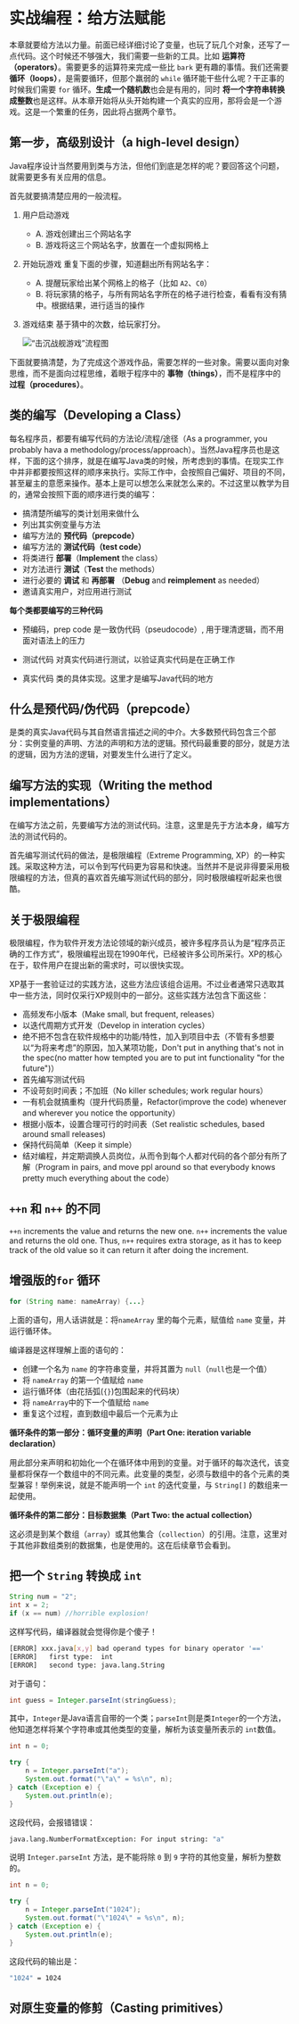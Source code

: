# 实战编程：给方法赋能

本章就要给方法以力量。前面已经详细讨论了变量，也玩了玩几个对象，还写了一点代码。这个时候还不够强大，我们需要一些新的工具。比如 **运算符（operators）**。需要更多的运算符来完成一些比 `bark` 更有趣的事情。我们还需要 **循环（loops）**，是需要循环，但那个羸弱的 `while` 循环能干些什么呢？干正事的时候我们需要 `for` 循环。**生成一个随机数**也会是有用的，同时 **将一个字符串转换成整数**也是这样。从本章开始将从头开始构建一个真实的应用，那将会是一个游戏。这是一个繁重的任务，因此将占据两个章节。

## 第一步，高级别设计（a high-level design）

Java程序设计当然要用到类与方法，但他们到底是怎样的呢？要回答这个问题，就需要更多有关应用的信息。

首先就要搞清楚应用的一般流程。

1. 用户启动游戏
    - A. 游戏创建出三个网站名字
    - B. 游戏将这三个网站名字，放置在一个虚拟网格上

2. 开始玩游戏
    重复下面的步骤，知道翻出所有网站名字：
    - A. 提醒玩家给出某个网格上的格子（比如 `A2`、`C0`）
    - B. 将玩家猜的格子，与所有网站名字所在的格子进行检查，看看有没有猜中。根据结果，进行适当的操作

3. 游戏结束
    基于猜中的次数，给玩家打分。

    ![“击沉战舰游戏”流程图](images/Ch05.png)

下面就要搞清楚，为了完成这个游戏作品，需要怎样的一些对象。需要以面向对象思维，而不是面向过程思维，着眼于程序中的 **事物（things）**，而不是程序中的 **过程（procedures）**。

## 类的编写（Developing a Class）

每名程序员，都要有编写代码的方法论/流程/途径（As a programmer, you probably hava a methodology/process/approach）。当然Java程序员也是这样，下面的这个排序，就是在编写Java类的时候，所考虑到的事情。在现实工作中并非都要按照这样的顺序来执行。实际工作中，会按照自己偏好、项目的不同，甚至雇主的意愿来操作。基本上是可以想怎么来就怎么来的。不过这里以教学为目的，通常会按照下面的顺序进行类的编写：

- 搞清楚所编写的类计划用来做什么
- 列出其实例变量与方法
- 编写方法的 **预代码（prepcode）**
- 编写方法的 **测试代码（test code）**
- 将类进行 **部署**（**Implement** the class）
- 对方法进行 **测试**（**Test** the methods）
- 进行必要的 **调试** 和 **再部署** （**Debug** and **reimplement** as needed）
- 邀请真实用户，对应用进行测试

__每个类都要编写的三种代码__


- 预编码，prep code
    是一致伪代码（pseudocode）, 用于理清逻辑，而不用面对语法上的压力

- 测试代码
    对真实代码进行测试，以验证真实代码是在正确工作

- 真实代码
    类的具体实现。这里才是编写Java代码的地方

## 什么是预代码/伪代码（prepcode）

是类的真实Java代码与其自然语言描述之间的中介。大多数预代码包含三个部分：实例变量的声明、方法的声明和方法的逻辑。预代码最重要的部分，就是方法的逻辑，因为方法的逻辑，对要发生什么进行了定义。

## 编写方法的实现（Writing the method implementations）

在编写方法之前，先要编写方法的测试代码。注意，这里是先于方法本身，编写方法的测试代码的。

首先编写测试代码的做法，是极限编程（Extreme Programming, XP）的一种实践。采取这种方法，可以令到写代码更为容易和快速。当然并不是说非得要采用极限编程的方法，但真的喜欢首先编写测试代码的部分，同时极限编程听起来也很酷。

## 关于极限编程

极限编程，作为软件开发方法论领域的新兴成员，被许多程序员认为是“程序员正确的工作方式”，极限编程出现在1990年代，已经被许多公司所采行。XP的核心在于，软件用户在提出新的需求时，可以很快实现。

XP基于一套验证过的实践方法，这些方法应该组合运用。不过业者通常只选取其中一些方法，同时仅采行XP规则中的一部分。这些实践方法包含下面这些：

- 高频发布小版本（Make small, but frequent, releases）
- 以迭代周期方式开发（Develop in interation cycles）
- 绝不把不包含在软件规格中的功能/特性，加入到项目中去（不管有多想要以“为将来考虑”的原因，加入某项功能，Don't put in anything that's not in the spec(no matter how tempted you are to put int functionality "for the future")）
- 首先编写测试代码
- 不设苛刻时间表；不加班（No killer schedules; work regular hours）
- 一有机会就搞重构（提升代码质量，Refactor(improve the code) whenever and wherever you notice the opportunity）
- 根据小版本，设置合理可行的时间表（Set realistic schedules, based around small releases)
- 保持代码简单（Keep it simple）
- 结对编程，并定期调换人员岗位，从而令到每个人都对代码的各个部分有所了解（Program in pairs, and move ppl around so that everybody knows pretty much everything about the code）

## `++n` 和 `n++` 的不同

`++n` increments the value and returns the new one. `n++` increments the value and returns the old one. Thus, `n++` requires extra storage, as it has to keep track of the old value so it can return it after doing the increment.

## 增强版的`for` 循环

```java
for (String name: nameArray) {...}
```

上面的语句，用人话讲就是：将`nameArray` 里的每个元素，赋值给 `name` 变量，并运行循环体。

编译器是这样理解上面的语句的：

- 创建一个名为 `name` 的字符串变量，并将其置为 `null`（`null`也是一个值）
- 将 `nameArray` 的第一个值赋给 `name`
- 运行循环体（由花括弧(`{}`)包围起来的代码块）
- 将 `nameArray`中的下一个值赋给 `name`
- 重复这个过程，直到数组中最后一个元素为止

**循环条件的第一部分：循环变量的声明（Part One: iteration variable declaration）**

用此部分来声明和初始化一个在循环体中用到的变量。对于循环的每次迭代，该变量都将保存一个数组中的不同元素。此变量的类型，必须与数组中的各个元素的类型兼容！举例来说，就是不能声明一个 `int` 的迭代变量，与 `String[]` 的数组来一起使用。

**循环条件的第二部分：目标数据集（Part Two: the actual collection）**

这必须是到某个数组（`array`）或其他集合（`collection`）的引用。注意，这里对于其他非数组类别的数据集，也是使用的。这在后续章节会看到。


## 把一个 `String` 转换成 `int`

```java
String num = "2";
int x = 2;
if (x == num) //horrible explosion!
```

这样写代码，编译器就会觉得你是个傻子！

```bash
[ERROR] xxx.java[x,y] bad operand types for binary operator '=='
[ERROR]   first type:  int
[ERROR]   second type: java.lang.String
```

对于语句：

```java
int guess = Integer.parseInt(stringGuess);
```

其中，`Integer`是Java语言自带的一个类；`parseInt`则是类`Integer`的一个方法，他知道怎样将某个字符串或其他类型的变量，解析为该变量所表示的 `int`数值。

```java
int n = 0;

try {
    n = Integer.parseInt("a");
    System.out.format("\"a\" = %s\n", n);
} catch (Exception e) {
    System.out.println(e);
}
```

这段代码，会报错错误：

```bash
java.lang.NumberFormatException: For input string: "a"
```

说明 `Integer.parseInt` 方法，是不能将除 `0` 到 `9` 字符的其他变量，解析为整数的。

```java
int n = 0;

try {
    n = Integer.parseInt("1024");
    System.out.format("\"1024\" = %s\n", n);
} catch (Exception e) {
    System.out.println(e);
}
```

这段代码的输出是：

```bash
"1024" = 1024
```


## 对原生变量的修剪（Casting primitives）



